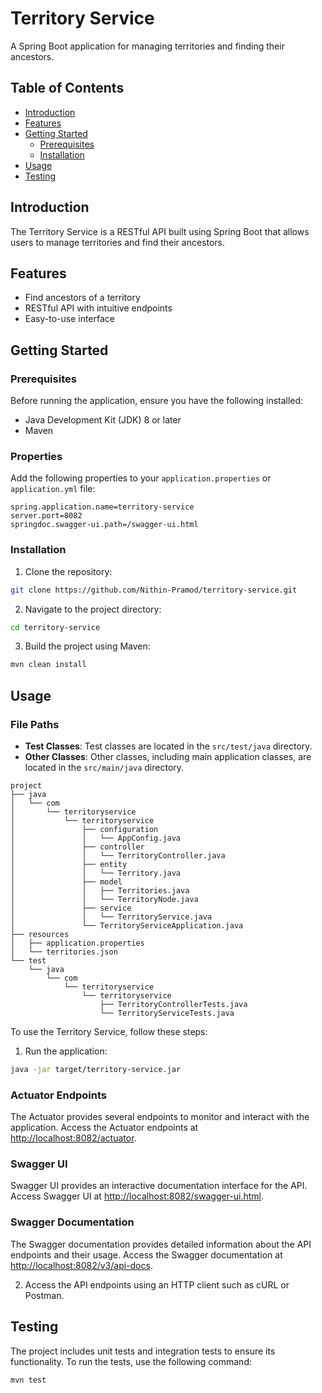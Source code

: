 # Territory Service

A Spring Boot application for managing territories and finding their ancestors.

## Table of Contents

- [Introduction](#introduction)
- [Features](#features)
- [Getting Started](#getting-started)
    - [Prerequisites](#prerequisites)
    - [Installation](#installation)
- [Usage](#usage)
- [Testing](#testing)

## Introduction

The Territory Service is a RESTful API built using Spring Boot that allows users to manage territories and find their ancestors. 

## Features

- Find ancestors of a territory
- RESTful API with intuitive endpoints
- Easy-to-use interface

## Getting Started

### Prerequisites

Before running the application, ensure you have the following installed:

- Java Development Kit (JDK) 8 or later
- Maven
### Properties

Add the following properties to your `application.properties` or `application.yml` file:

```properties
spring.application.name=territory-service
server.port=8082
springdoc.swagger-ui.path=/swagger-ui.html
```


### Installation

1. Clone the repository:

```bash
git clone https://github.com/Nithin-Pramod/territory-service.git
```

2. Navigate to the project directory:

```bash
cd territory-service
```

3. Build the project using Maven:

```bash
mvn clean install
```

## Usage

### File Paths

- **Test Classes**: Test classes are located in the `src/test/java` directory.
- **Other Classes**: Other classes, including main application classes, are located in the `src/main/java` directory.

```plaintext
project
├── java
│   └── com
│       └── territoryservice
│           └── territoryservice
│               ├── configuration
│               │   └── AppConfig.java
│               ├── controller
│               │   └── TerritoryController.java
│               ├── entity
│               │   └── Territory.java
│               ├── model
│               │   ├── Territories.java
│               │   └── TerritoryNode.java
│               ├── service
│               │   └── TerritoryService.java
│               └── TerritoryServiceApplication.java
├── resources
│   ├── application.properties
│   └── territories.json
└── test
    └── java
        └── com
            └── territoryservice
                └── territoryservice
                    ├── TerritoryControllerTests.java
                    └── TerritoryServiceTests.java
```


To use the Territory Service, follow these steps:

1. Run the application:

```bash
java -jar target/territory-service.jar
```
### Actuator Endpoints

The Actuator provides several endpoints to monitor and interact with the application. Access the Actuator endpoints at [http://localhost:8082/actuator](http://localhost:8082/actuator).

### Swagger UI

Swagger UI provides an interactive documentation interface for the API. Access Swagger UI at [http://localhost:8082/swagger-ui.html](http://localhost:8082/swagger-ui.html).

### Swagger Documentation

The Swagger documentation provides detailed information about the API endpoints and their usage. Access the Swagger documentation at [http://localhost:8082/v3/api-docs](http://localhost:8082/v3/api-docs).


2. Access the API endpoints using an HTTP client such as cURL or Postman.

## Testing

The project includes unit tests and integration tests to ensure its functionality. To run the tests, use the following command:

```bash
mvn test
```



